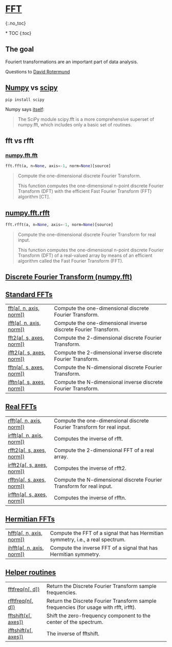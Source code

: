 # [FFT](https://numpy.org/doc/stable/reference/routines.fft.html)
{:.no_toc}

<nav markdown="1" class="toc-class">
* TOC
{:toc}
</nav>

## The goal

Fouriert transformations are an important part of data analysis. 

Questions to [David Rotermund](mailto:davrot@uni-bremen.de)

## [Numpy](https://numpy.org/doc/stable/reference/routines.fft.html) vs  [scipy](https://docs.scipy.org/doc/scipy/tutorial/fft.html#fourier-transforms-scipy-fft)

```shell
pip install scipy
```

Numpy says [itself](https://numpy.org/doc/stable/reference/routines.fft.html#discrete-fourier-transform-numpy-fft): 
> The SciPy module scipy.fft is a more comprehensive superset of numpy.fft, which includes only a basic set of routines.

## fft vs rfft

### [numpy.fft.fft](https://numpy.org/doc/stable/reference/generated/numpy.fft.fft.html)

```python
fft.fft(a, n=None, axis=-1, norm=None)[source]
```
> Compute the one-dimensional discrete Fourier Transform.
> 
> This function computes the one-dimensional n-point discrete Fourier Transform (DFT) with the efficient Fast Fourier Transform (FFT) algorithm [CT].

## [numpy.fft.rfft](https://numpy.org/doc/stable/reference/generated/numpy.fft.rfft.html)

```python
fft.rfft(a, n=None, axis=-1, norm=None)[source]
```

> Compute the one-dimensional discrete Fourier Transform for real input.
> 
> This function computes the one-dimensional n-point discrete Fourier Transform (DFT) of a real-valued array by means of an efficient algorithm called the Fast Fourier Transform (FFT).



## [Discrete Fourier Transform (numpy.fft)](https://numpy.org/doc/stable/reference/routines.fft.html#discrete-fourier-transform-numpy-fft)

## [Standard FFTs](https://numpy.org/doc/stable/reference/routines.fft.html#standard-ffts)

|||
|---|---|
|[fft(a[, n, axis, norm])](https://numpy.org/doc/stable/reference/generated/numpy.fft.fft.html#numpy.fft.fft)|Compute the one-dimensional discrete Fourier Transform.|
|[ifft(a[, n, axis, norm])](https://numpy.org/doc/stable/reference/generated/numpy.fft.ifft.html#numpy.fft.ifft)|Compute the one-dimensional inverse discrete Fourier Transform.|
|[fft2(a[, s, axes, norm])](https://numpy.org/doc/stable/reference/generated/numpy.fft.fft2.html#numpy.fft.fft2)|Compute the 2-dimensional discrete Fourier Transform.|
|[ifft2(a[, s, axes, norm])](https://numpy.org/doc/stable/reference/generated/numpy.fft.ifft2.html#numpy.fft.ifft2)|Compute the 2-dimensional inverse discrete Fourier Transform.|
|[fftn(a[, s, axes, norm])](https://numpy.org/doc/stable/reference/generated/numpy.fft.fftn.html#numpy.fft.fftn)|Compute the N-dimensional discrete Fourier Transform.|
|[ifftn(a[, s, axes, norm])](https://numpy.org/doc/stable/reference/generated/numpy.fft.ifftn.html#numpy.fft.ifftn)|Compute the N-dimensional inverse discrete Fourier Transform.|

## [Real FFTs](https://numpy.org/doc/stable/reference/routines.fft.html#real-ffts)

|||
|---|---|
|[rfft(a[, n, axis, norm])](https://numpy.org/doc/stable/reference/generated/numpy.fft.rfft.html#numpy.fft.rfft)|Compute the one-dimensional discrete Fourier Transform for real input.|
|[irfft(a[, n, axis, norm])](https://numpy.org/doc/stable/reference/generated/numpy.fft.irfft.html#numpy.fft.irfft)|Computes the inverse of rfft.|
|[rfft2(a[, s, axes, norm])](https://numpy.org/doc/stable/reference/generated/numpy.fft.rfft2.html#numpy.fft.rfft2)|Compute the 2-dimensional FFT of a real array.|
|[irfft2(a[, s, axes, norm])](https://numpy.org/doc/stable/reference/generated/numpy.fft.irfft2.html#numpy.fft.irfft2)|Computes the inverse of rfft2.|
|[rfftn(a[, s, axes, norm])](https://numpy.org/doc/stable/reference/generated/numpy.fft.rfftn.html#numpy.fft.rfftn)|Compute the N-dimensional discrete Fourier Transform for real input.|
|[irfftn(a[, s, axes, norm])](https://numpy.org/doc/stable/reference/generated/numpy.fft.irfftn.html#numpy.fft.irfftn)|Computes the inverse of rfftn. |

## [Hermitian FFTs](https://numpy.org/doc/stable/reference/routines.fft.html#hermitian-ffts)

|||
|---|---|
|[hfft(a[, n, axis, norm])](https://numpy.org/doc/stable/reference/generated/numpy.fft.hfft.html#numpy.fft.hfft)|Compute the FFT of a signal that has Hermitian symmetry, i.e., a real spectrum.|
|[ihfft(a[, n, axis, norm])](https://numpy.org/doc/stable/reference/generated/numpy.fft.ihfft.html#numpy.fft.ihfft)|Compute the inverse FFT of a signal that has Hermitian symmetry.|

## [Helper routines](https://numpy.org/doc/stable/reference/routines.fft.html#helper-routines)

|||
|---|---|
|[fftfreq(n[, d])](https://numpy.org/doc/stable/reference/generated/numpy.fft.fftfreq.html#numpy.fft.fftfreq)|Return the Discrete Fourier Transform sample frequencies.|
|[rfftfreq(n[, d])](https://numpy.org/doc/stable/reference/generated/numpy.fft.rfftfreq.html#numpy.fft.rfftfreq)|Return the Discrete Fourier Transform sample frequencies (for usage with rfft, irfft).|
|[fftshift(x[, axes])](https://numpy.org/doc/stable/reference/generated/numpy.fft.fftshift.html#numpy.fft.fftshift)|Shift the zero-frequency component to the center of the spectrum.|
|[ifftshift(x[, axes])](https://numpy.org/doc/stable/reference/generated/numpy.fft.ifftshift.html#numpy.fft.ifftshift)|The inverse of fftshift.|

